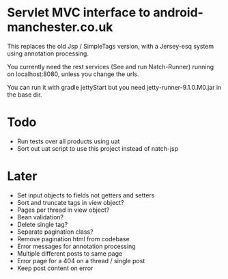 Servlet MVC interface to android-manchester.co.uk
=================================================
 
This replaces the old Jsp / SimpleTags version, with a Jersey-esq system using annotation processing.

You currently need the rest services (See and run Natch-Runner) running on localhost:8080, unless you change the urls.

You can run it with gradle jettyStart but you need jetty-runner-9.1.0.M0.jar in the base dir.

Todo
====

* Run tests over all products using uat
* Sort out uat script to use this project instead of natch-jsp

Later
=====

* Set input objects to fields not getters and setters
* Sort and truncate tags in view object?
* Pages per thread in view object?
* Bean validation?
* Delete single tag?
* Separate pagination class?
* Remove pagination html from codebase
* Error messages for annotation processing
* Multiple different posts to same page
* Error page for a 404 on a thread / single post
* Keep post content on error
